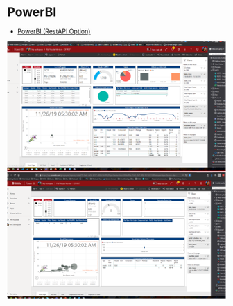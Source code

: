 # PowerBI

- [PowerBI (RestAPI Option)]("https://powerbi.microsoft.com/en-us/") 

![PowerBI Main](PowerBI_Main.PNG)
![PowerBI NozzleDrift](PowerBI_NozzleDrift.PNG)